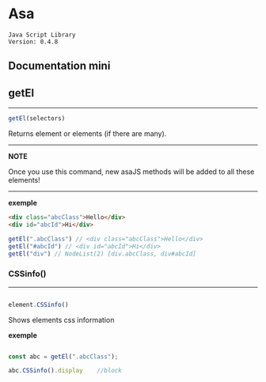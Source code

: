 # Asa
    Java Script Library
    Version: 0.4.8




## Documentation mini


## getEl
---

```javascript
getEl(selectors)
``` 
Returns element or elements (if there are many).

---
**NOTE**

Once you use this command, new asaJS methods will be added to all these elements!

---

**exemple**
```html
<div class="abcClass">Hello</div>
<div id="abcId">Hi</div>
```
```javascript
getEl(".abcClass") // <div class="abcClass">Hello</div>
getEl("#abcId") // <div id="abcId">Hi</div>
getEl("div") // NodeList(2) [div.abcClass, div#abcId]
```

### CSSinfo()
---

```js

element.CSSinfo()

```
Shows elements css information

**exemple**
```javascript

const abc = getEl(".abcClass");

abc.CSSinfo().display    //block

```

